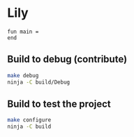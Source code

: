 # Lily

```lily
fun main =
end
```

## Build to debug (contribute)

```bash
make debug
ninja -C build/Debug
```

## Build to test the project

```bash
make configure
ninja -C build
```